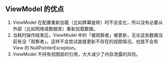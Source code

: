 

## ViewModel 的优点

1. ViewModel 在配置重新加载（比如屏幕旋转）时不会变化，所以没有必要从外部（比如网络或数据库）重新加载数据。
2. 当耗时操作结束后，ViewModel 中的「被观察者」被更新，无论这些数据当前有没「观察者」。这样不会尝试直接更新不存在的视图情况。也就不会有 View 的 NullPointerException。
3. ViewModel 不持有视图层的引用，大大减少了内存泄露的风险。













































